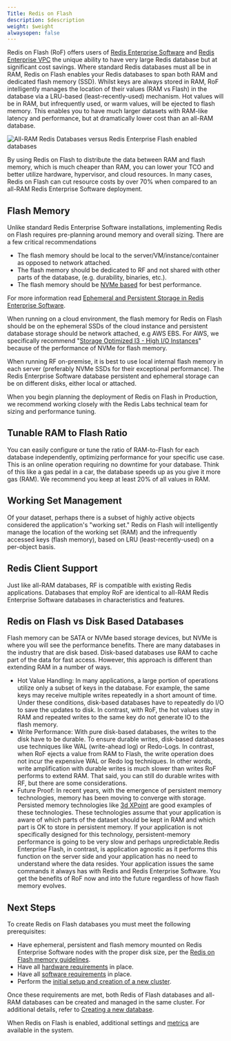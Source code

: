 ```yaml
---
Title: Redis on Flash
description: $description
weight: $weight
alwaysopen: false
---
```

Redis on Flash (RoF) offers users of [Redis Enterprise
Software](/redis-enterprise-documentation/overview/) and [Redis
Enterprise VPC](/products/redis-cloud-private/) the unique ability to
have very large Redis database but at significant cost savings. Where
standard Redis databases must all be in RAM, Redis on Flash enables your
Redis databases to span both RAM and dedicated flash memory
(SSD). Whilst keys are always stored in RAM, RoF intelligently manages
the location of their values (RAM vs Flash) in the database via a
LRU-based (least-recently-used) mechanism. Hot values will be in RAM,
but infrequently used, or warm values, will be ejected to flash memory.
This enables you to have much larger datasets with RAM-like latency and
performance, but at dramatically lower cost than an all-RAM database.

![All-RAM Redis Databases versus Redis Enterprise Flash enabled
databases](/images/rs/redis_flash_px.png?width=600&height=328)

By using Redis on Flash to distribute the data between RAM and flash
memory, which is much cheaper than RAM, you can lower your TCO and
better utilize hardware, hypervisor, and cloud resources. In many cases,
Redis on Flash can cut resource costs by over 70% when compared to an
all-RAM Redis Enterprise Software deployment.

Flash Memory
------------

Unlike standard Redis Enterprise Software installations, implementing
Redis on Flash requires pre-planning around memory and overall sizing.
There are a few critical recommendations

-   The flash memory should be local to the server/VM/instance/container
    as opposed to network attached.
-   The flash memory should be dedicated to RF and not shared with other
    parts of the database, (e.g. durability, binaries, etc.).
-   The flash memory should be [NVMe
    based](https://en.wikipedia.org/wiki/NVM_Express) for best
    performance.

For more information read [Ephemeral and Persistent Storage in Redis
Enterprise
Software](/redis-enterprise-documentation/administering/designing-production/persistent-ephemeral-storage/).

When running on a cloud environment, the flash memory for Redis on Flash
should be on the ephemeral SSDs of the cloud instance and persistent
database storage should be network attached, e.g AWS EBS. For AWS, we
specifically recommend "[Storage Optimized I3 - High I/O
Instances](https://aws.amazon.com/ec2/instance-types/#storage-optimized)"
because of the performance of NVMe for flash memory.

When running RF on-premise, it is best to use local internal flash
memory in each server (preferably NVMe SSDs for their exceptional
performance). The Redis Enterprise Software database persistent and
ephemeral storage can be on different disks, either local or attached.

When you begin planning the deployment of Redis on Flash in Production,
we recommend working closely with the Redis Labs technical team for
sizing and performance tuning.

Tunable RAM to Flash Ratio
--------------------------

You can easily configure or tune the ratio of RAM-to-Flash for each
database independently, optimizing performance for your specific use
case. This is an online operation requiring no downtime for your
database. Think of this like a gas pedal in a car, the database speeds
up as you give it more gas (RAM). We recommend you keep at least 20% of
all values in RAM.

Working Set Management
----------------------

Of your dataset, perhaps there is a subset of highly active objects
considered the application's "working set." Redis on Flash will
intelligently manage the location of the working set (RAM) and the
infrequently accessed keys (flash memory), based on LRU
(least-recently-used) on a per-object basis.

Redis Client Support
--------------------

Just like all-RAM databases, RF is compatible with existing Redis
applications. Databases that employ RoF are identical to all-RAM Redis
Enterprise Software databases in characteristics and features.

Redis on Flash vs Disk Based Databases
--------------------------------------

Flash memory can be SATA or NVMe based storage devices, but NVMe is
where you will see the performance benefits. There are many databases in
the industry that are disk based. Disk-based databases use RAM to cache
part of the data for fast access. However, this approach is different
than extending RAM in a number of ways.

-   Hot Value Handling: In many applications, a large portion of
    operations utilize only a subset of keys in the database. For
    example, the same keys may receive multiple writes repeatedly in a
    short amount of time. Under these conditions, disk-based databases
    have to repeatedly do I/O to save the updates to disk. In contrast,
    with RoF, the hot values stay in RAM and repeated writes to the same
    key do not generate IO to the flash memory.
-   Write Performance: With pure disk-based databases, the writes to the
    disk have to be durable. To ensure durable writes, disk-based
    databases use techniques like WAL (write-ahead log) or Redo-Logs. In
    contrast, when RoF ejects a value from RAM to Flash, the write
    operation does not incur the expensive WAL or Redo log techniques.
    In other words, write amplification with durable writes is much
    slower than writes RoF performs to extend RAM. That said, you can
    still do durable writes with RF, but there are some considerations.
-   Future Proof: In recent years, with the emergence of persistent
    memory technologies, memory has been moving to converge with
    storage. Persisted memory technologies like [3d
    XPoint](https://en.wikipedia.org/wiki/3D_XPoint) are good examples
    of these technologies. These technologies assume that your
    application is aware of which parts of the dataset should be kept in
    RAM and which part is OK to store in persistent memory. If your
    application is not specifically designed for this technology,
    persistent-memory performance is going to be very slow and perhaps
    unpredictable.Redis Enterprise Flash, in contrast, is application
    agnostic as it performs this function on the server side and your
    application has no need to understand where the data resides. Your
    application issues the same commands it always has with Redis and
    Redis Enterprise Software. You get the benefits of RoF now and into
    the future regardless of how flash memory evolves.

Next Steps
----------

To create Redis on Flash databases you must meet the following
prerequisites:

-   Have ephemeral, persistent and flash memory mounted on Redis
    Enterprise Software nodes with the proper disk size, per the [Redis
    on Flash memory
    guidelines](/redis-enterprise-documentation/installing-and-upgrading/hardware-software-requirements#production-environment-reqs).
-   Have all [hardware
    requirements](/redis-enterprise-documentation/administering/designing-production/hardware-requirements/)
    in place.
-   Have all [software
    requirements](/redis-enterprise-documentation/administering/designing-production/supported-platforms/)
    in place.
-   Perform the [initial setup and creation of a new
    cluster](/redis-enterprise-documentation/administering/installing-upgrading/downloading-installing/).

Once these requirements are met, both Redis of Flash databases and
all-RAM databases can be created and managed in the same cluster. For
additional details, refer to [Creating a new
database](/redis-enterprise-documentation/database-configuration/creating-a-new-database).

When Redis on Flash is enabled, additional settings and
[metrics](redis-enterprise-documentation/administering/monitoring-metrics/definitions/#redis-flash-metrics)
are available in the system.
